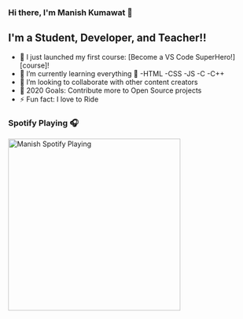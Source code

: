 ### Hi there, I'm Manish Kumawat  👋

## I'm a Student, Developer, and Teacher!!

- 🔭 I just launched my first course: [Become a VS Code SuperHero!][course]!
- 🌱 I’m currently learning everything 🤣
    -HTML
    -CSS
    -JS
    -C
    -C++
- 👯 I’m looking to collaborate with other content creators
- 🥅 2020 Goals: Contribute more to Open Source projects
- ⚡ Fun fact: I love to Ride 

### Spotify Playing 🎧

[<img src="https://now-playing-codestackr.vercel.app/api/spotify-playing" alt="Manish Spotify Playing" width="350" />](https://open.spotify.com/user/31nqfy2zamvjybjxodo632cadgsi)
